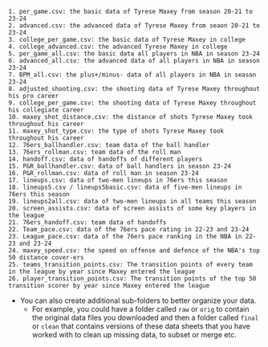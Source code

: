     1. per_game.csv: the basic data of Tyrese Maxey from season 20-21 to 23-24
    2. advanced.csv: the advanced data of Tyrese Maxey from seaon 20-21 to 23-24
    3. college_per_game.csv: the basic data of Tyrese Maxey in college
    4. college_advanced.csv: the advanced Tyrese Maxey in college
    5. per_game_all.csv: the basic data all players in NBA in season 23-24
    6. advanced_all.csv: the advanced data of all players in NBA in season 23-24
    7. BPM_all.csv: the plus+/minus- data of all players in NBA in season 23-24
    8. adjusted_shooting.csv: the shooting data of Tyrese Maxey throughout his pro career
    9. college_per_game.csv: the shooting data of Tyrese Maxey throughout his collegiate career
    10. maxey_shot_distance.csv: the distance of shots Tyrese Maxey took throughout his career
    11. maxey_shot_type.csv: the type of shots Tyrese Maxey took throughout his career
    12. 76ers_ballhandler.csv: team data of the ball handler
    13. 76ers_rollman.csv: team data of the roll man
    14. handoff.csv: data of handoffs of different players
    15. P&R_ballhandler.csv: data of ball handlers in season 23-24
    16. P&R_rollman.csv: data of roll man in season 23-24
    17. lineups.csv: data of two-men lineups in 76ers this season
    18. lineups5.csv / lineups5basic.csv: data of five-men lineups in 76ers this season
    19. lineups2all.csv: data of two-men lineups in all teams this season
    20. screen_assists.csv: data of screen assists of some key players in the league
    21. 76ers_handoff.csv: team data of handoffs
    22. Team_pace.csv: data of the 76ers pace rating in 22-23 and 23-24
    23. League_pace.csv: data of the 76ers pace ranking in the NBA in 22-23 and 23-24
    24. maxey_speed.csv: the speed on offense and defence of the NBA's top 50 distance cover-ers
    25. teams_transition_points.csv: The transition points of every team in the league by year since Maxey entered the league
    26. player_transition_points.csv: The transition points of the top 50 transition scorer by year since Maxey entered the league


* You can also create additional sub-folders to better organize your data.
    * For example, you could have a folder called `raw` or `orig` to contain the original data files you downloaded and then a folder called `final` or `clean` that contains versions of these data sheets that you have worked with to clean up missing data, to subset or merge etc.
    
    
